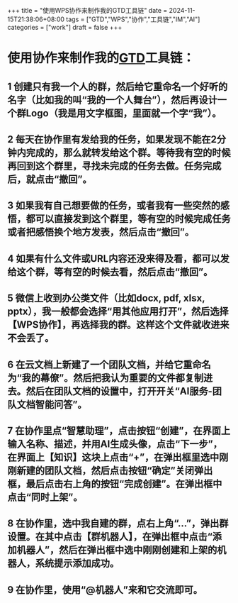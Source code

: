 +++
title = "使用WPS协作来制作我的GTD工具链"
date = 2024-11-15T21:38:06+08:00
tags = ["GTD","WPS","协作","工具链","IM","AI"]
categories = ["work"]
draft = false
+++

# 使用协作来制作我的[GTD](https://baike.baidu.com/item/GTD/7384910)工具链：

## 1 创建只有我一个人的群，然后给它重命名一个好听的名字（比如我的叫“我的一个人舞台”），然后再设计一个群Logo（我是用文字框图，里面就一个字“我”）。

## 2 每天在协作里有发给我的任务，如果发现不能在2分钟内完成的，那么就转发给这个群。等待我有空的时候再回到这个群里，寻找未完成的任务去做。任务完成后，就点击“撤回”。

## 3 如果我有自己想要做的任务，或者我有一些突然的感悟，都可以直接发到这个群里，等有空的时候完成任务或者把感悟换个地方发表，然后点击“撤回”。

## 4 如果有什么文件或URL内容还没来得及看，都可以发给这个群，等有空的时候去看，然后点击“撤回”。

## 5 微信上收到办公类文件（比如docx, pdf, xlsx, pptx），我一般都会选择“用其他应用打开”，然后选择【WPS协作】，再选择我的群。这样这个文件就收进来不会丢了。

## 6 在云文档上新建了一个团队文档，并给它重命名为“我的幕僚”。然后把我认为重要的文件都复制进去。然后在团队文档的设置中，打开开关“AI服务-团队文档智能问答”。

## 7 在协作里点“智慧助理”，点击按钮“创建”，在界面上输入名称、描述，并用AI生成头像，点击“下一步”，在界面上【知识】这块上点击“+”，在弹出框里选中刚刚新建的团队文档，然后点击按钮“确定”关闭弹出框，最后点击右上角的按钮“完成创建”。在弹出框中点击“同时上架”。

## 8 在协作里，选中我自建的群，点右上角“...”，弹出群设置。在其中点击【群机器人】，在弹出框中点击“添加机器人”，然后在弹出框中选中刚刚创建和上架的机器人，系统提示添加成功。

## 9 在协作里，使用“@机器人”来和它交流即可。
